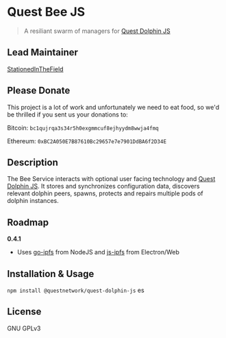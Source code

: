 # Quest Bee JS
> A resiliant swarm of managers for [Quest Dolphin JS](https://github.com/QuestNetwork/quest-dolphin-js)

## Lead Maintainer

[StationedInTheField](https://github.com/StationedInTheField)

## Please Donate
This project is a lot of work and unfortunately we need to eat food, so we'd be thrilled if you sent us your donations to:

Bitcoin:
`bc1qujrqa3s34r5h0exgmmcuf8ejhyydm8wwja4fmq`

Ethereum:
`0xBC2A050E7B87610Bc29657e7e7901DdBA6f2D34E`


## Description

The Bee Service interacts with optional user facing technology and [Quest Dolphin JS](https://github.com/QuestNetwork/quest-dolphin-js).
It stores and synchronizes configuration data, discovers relevant dolphin peers, spawns, protects and repairs multiple pods of dolphin instances.

## Roadmap

**0.4.1**
 - Uses [go-ipfs](https://github.com/ipfs/go-ipfs) from NodeJS and [js-ipfs](https://github.com/ipfs/js-ipfs) from Electron/Web

## Installation & Usage
```npm install @questnetwork/quest-dolphin-js```
es
## License

GNU GPLv3
